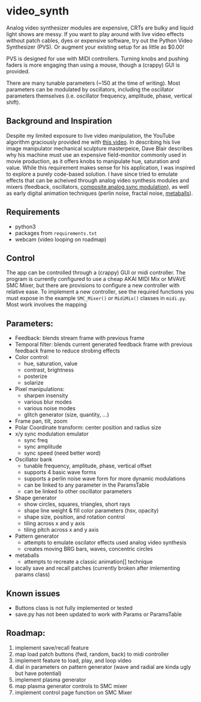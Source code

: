 # video_synth

Analog video synthesizer modules are expensive, CRTs are bulky and liquid light shows are messy. If you want to play around with live video effects without patch cables, dyes or expensive software, try out the Python Video Synthesizer (PVS).  Or augment your existing setup for as little as $0.00!

PVS is designed for use with MIDI controllers. Turning knobs and pushing faders is more engaging than using a mouse, though a (crappy) GUI is provided. 

There are many tunable parameters (~150 at the time of writing). Most parameters can be modulated by oscillators, including the oscillator parameters themselves (i.e. oscillator frequency, amplitude, phase, vertical shift).

## Background and Inspiration
Despite my limited exposure to live video manipulation, the YouTube algorithm graciously provided me with [this video](https://www.youtube.com/watch?v=D3eHKI0nvKA). In describing his live image manipulator mechanical sculpture masterpeice, Dave Blair describes why his machine must use an expensive field-monitor commonly used in movie production, as it offers knobs to manipulate hue, saturation and value. While this requirement makes sense for his application, I was inspired to explore a purely code-based solution. I have since tried to emulate effects that can be acheived through analog video synthesis modules and mixers (feedback, oscillators, [composite analog sync modulation](https://www.youtube.com/watch?v=YlLN_H3Z8Gc)), as well as early digital animation techniques (perlin noise, fractal noise, [metaballs](https://steve.hollasch.net/cgindex/misc/metaballs.html)). 

## Requirements
- python3
- packages from ```requirements.txt```
- webcam (video looping on roadmap)

## Control
The app can be controlled through a (crappy) GUI or midi controller. The program is currently configured to use a cheap AKAI MIDI Mix or MVAVE SMC Mixer, but there are provisions to configure a new controller with relative ease. To implement a new controller, see the required functions you must expose in the example ```SMC_Mixer()``` or ```MidiMix()``` classes in ```midi.py```. Most work involves the mapping 

## Parameters:
- Feedback: blends stream frame with previous frame
- Temporal filter: blends current generated feedback frame with previous feedback frame to reduce strobing effects
- Color control:
    - hue, saturation, value
    - contrast, brightness
    - posterize
    - solarize
- Pixel manipulations:
    - sharpen insensity
    - various blur modes
    - various noise modes
    - glitch generator (size, quantity, ...)
- Frame pan, tilt, zoom
- Polar Coordinate transform: center position and radius size
- x/y sync modulation emulator
    - sync freq
    - sync amplitude
    - sync speed (need better word)
- Oscillator bank
    - tunable frequency, amplitude, phase, vertical offset
    - supports 4 basic wave forms
    - supports a perlin noise wave form for more dynamic modulations
    - can be linked to any parameter in the ParamsTable
    - can be linked to other oscillator parameters
- Shape generator
    - show circles, squares, triangles, short rays 
    - shape line weight & fill color parameters (hsv, opacity)
    - shape size, position, and rotation control
    - tiling across x and y axis
    - tiling pitch across x and y axis
- Pattern generator
    - attempts to emulate oscilator effects used analog video synthesis 
    - creates moving BRG bars, waves, concentric circles
- metaballs
    - attempts to recreate a classic animation[] technique
- locally save and recall patches (currently broken after imlementing params class)

## Known issues
- Buttons class is not fully implemented or tested
- save.py has not been updated to work with Params or ParamsTable

## Roadmap:
1. implement save/recall feature
2. map load patch buttons (fwd, random, back) to midi controller 
3. implement feature to load, play, and loop video
4. dial in parameters on pattern generator (wave and radial are kinda ugly but have potential)
5. implement plasma generator
6. map plasma generator controls to SMC mixer
7. implement control page function on SMC Mixer

